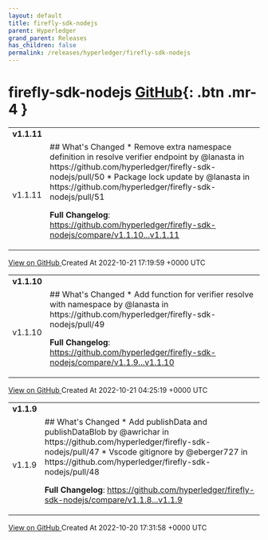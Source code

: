 ```yaml
---
layout: default
title: firefly-sdk-nodejs
parent: Hyperledger
grand_parent: Releases
has_children: false
permalink: /releases/hyperledger/firefly-sdk-nodejs
---
```


# firefly-sdk-nodejs <span class="fs-3 right-align">[GitHub](https://github.com/hyperledger/firefly-sdk-nodejs){: .btn .mr-4 }</span>


<div>
    <table>
        <tr>
            <td colspan="2">
                <b>
                    v1.1.11
                </b>
            </td>
        </tr>
        <tr>
            <td>
                <span class="chip">
                    v1.1.11
                </span>
            </td>
            <td>
                ## What's Changed
* Remove extra namespace definition in resolve verifier endpoint by @lanasta in https://github.com/hyperledger/firefly-sdk-nodejs/pull/50
* Package lock update by @lanasta in https://github.com/hyperledger/firefly-sdk-nodejs/pull/51


**Full Changelog**: https://github.com/hyperledger/firefly-sdk-nodejs/compare/v1.1.10...v1.1.11
            </td>
        </tr>
    </table>
    <a href="https://github.com/hyperledger/firefly-sdk-nodejs/releases/tag/v1.1.11" class=".btn">
        View on GitHub
    </a>
    <span class="right-align">
        Created At 2022-10-21 17:19:59 +0000 UTC
    </span>
</div>

<div>
    <table>
        <tr>
            <td colspan="2">
                <b>
                    v1.1.10
                </b>
            </td>
        </tr>
        <tr>
            <td>
                <span class="chip">
                    v1.1.10
                </span>
            </td>
            <td>
                ## What's Changed
* Add function for verifier resolve with namespace by @lanasta in https://github.com/hyperledger/firefly-sdk-nodejs/pull/49


**Full Changelog**: https://github.com/hyperledger/firefly-sdk-nodejs/compare/v1.1.9...v1.1.10
            </td>
        </tr>
    </table>
    <a href="https://github.com/hyperledger/firefly-sdk-nodejs/releases/tag/v1.1.10" class=".btn">
        View on GitHub
    </a>
    <span class="right-align">
        Created At 2022-10-21 04:25:19 +0000 UTC
    </span>
</div>

<div>
    <table>
        <tr>
            <td colspan="2">
                <b>
                    v1.1.9
                </b>
            </td>
        </tr>
        <tr>
            <td>
                <span class="chip">
                    v1.1.9
                </span>
            </td>
            <td>
                ## What's Changed
* Add publishData and publishDataBlob by @awrichar in https://github.com/hyperledger/firefly-sdk-nodejs/pull/47
* Vscode gitignore by @eberger727 in https://github.com/hyperledger/firefly-sdk-nodejs/pull/48


**Full Changelog**: https://github.com/hyperledger/firefly-sdk-nodejs/compare/v1.1.8...v1.1.9
            </td>
        </tr>
    </table>
    <a href="https://github.com/hyperledger/firefly-sdk-nodejs/releases/tag/v1.1.9" class=".btn">
        View on GitHub
    </a>
    <span class="right-align">
        Created At 2022-10-20 17:31:58 +0000 UTC
    </span>
</div>

